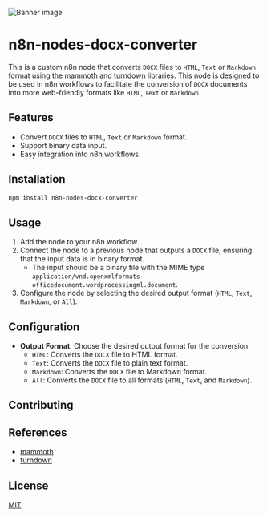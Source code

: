 ![Banner image](https://user-images.githubusercontent.com/10284570/173569848-c624317f-42b1-45a6-ab09-f0ea3c247648.png)

# n8n-nodes-docx-converter
This is a custom n8n node that converts `DOCX` files to `HTML`, `Text` or `Markdown` format using the [mammoth](https://github.com/mwilliamson/mammoth.js) and [turndown](https://github.com/mixmark-io/turndown) libraries.
This node is designed to be used in n8n workflows to facilitate the conversion of `DOCX` documents into more web-friendly formats like `HTML`, `Text` or `Markdown`.

## Features

- Convert `DOCX` files to `HTML`, `Text` or `Markdown` format.
- Support binary data input.
- Easy integration into n8n workflows.

## Installation

```bash
npm install n8n-nodes-docx-converter
```

## Usage
1. Add the node to your n8n workflow.
2. Connect the node to a previous node that outputs a `DOCX` file, ensuring that the input data is in binary format.
	 - The input should be a binary file with the MIME type `application/vnd.openxmlformats-officedocument.wordprocessingml.document`.
3. Configure the node by selecting the desired output format (`HTML`, `Text`, `Markdown`, or `All`).

## Configuration
- **Output Format**: Choose the desired output format for the conversion:
	- `HTML`: Converts the `DOCX` file to HTML format.
	- `Text`: Converts the `DOCX` file to plain text format.
	- `Markdown`: Converts the `DOCX` file to Markdown format.
  - `All`: Converts the `DOCX` file to all formats (`HTML`, `Text`, and `Markdown`).

## Contributing

## References

- [mammoth](https://github.com/mwilliamson/mammoth.js)
- [turndown](https://github.com/mixmark-io/turndown)

## License

[MIT](https://github.com/n8n-io/n8n-nodes-starter/blob/master/LICENSE.md)
